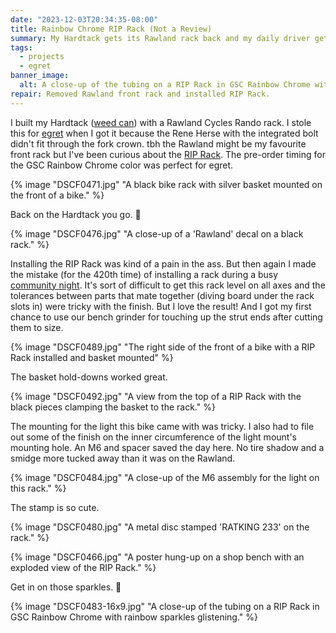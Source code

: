 ```yaml
---
date: "2023-12-03T20:34:35-08:00"
title: Rainbow Chrome RIP Rack (Not a Review)
summary: My Hardtack gets its Rawland rack back and my daily driver gets a RIP Rack in GSC Rainbow Chrome.
tags:
  - projects
  - egret
banner_image:
  alt: A close-up of the tubing on a RIP Rack in GSC Rainbow Chrome with rainbow sparkles glistening.
repair: Removed Rawland front rack and installed RIP Rack.
---
```


I built my Hardtack ([weed can](/tags/weed-can)) with a Rawland Cycles Rando rack. I stole this for [egret](/tags/egret) when I got it because the Rene Herse with the integrated bolt didn't fit through the fork crown. tbh the Rawland might be my favourite front rack but I've been curious about the [RIP Rack](https://wearestuntdoubles.com/product/new-rip-rack-composite-product). The pre-order timing for the GSC Rainbow Chrome color was perfect for egret.

{% image "DSCF0471.jpg" "A black bike rack with silver basket mounted on the front of a bike." %}

Back on the Hardtack you go. 🫡

{% image "DSCF0476.jpg" "A close-up of a 'Rawland' decal on a black rack." %}

Installing the RIP Rack was kind of a pain in the ass. But then again I made the mistake (for the 420th time) of installing a rack during a busy [community night](https://www.scenicroutessf.com/). It's sort of difficult to get this rack level on all axes and the tolerances between parts that mate together (diving board under the rack slots in) were tricky with the finish. But I love the result! And I got my first chance to use our bench grinder for touching up the strut ends after cutting them to size.

{% image "DSCF0489.jpg" "The right side of the front of a bike with a RIP Rack installed and basket mounted" %}

The basket hold-downs worked great.

{% image "DSCF0492.jpg" "A view from the top of a RIP Rack with the black pieces clamping the basket to the rack." %}

The mounting for the light this bike came with was tricky. I also had to file out some of the finish on the inner circumference of the light mount's mounting hole. An M6 and spacer saved the day here. No tire shadow and a smidge more tucked away than it was on the Rawland.

{% image "DSCF0484.jpg" "A close-up of the M6 assembly for the light on this rack." %}

The stamp is so cute.

{% image "DSCF0480.jpg" "A metal disc stamped 'RATKING 233' on the rack." %}

{% image "DSCF0466.jpg" "A poster hung-up on a shop bench with an exploded view of the RIP Rack." %}

Get in on those sparkles. 💖

{% image "DSCF0483-16x9.jpg" "A close-up of the tubing on a RIP Rack in GSC Rainbow Chrome with rainbow sparkles glistening." %}
